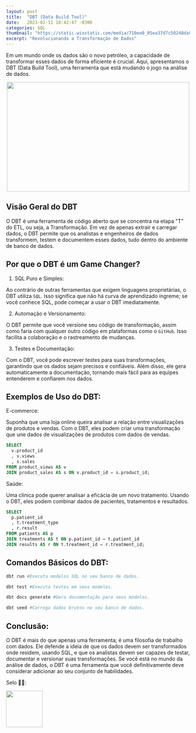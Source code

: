 ```yaml
---
layout: post
title:  "DBT (Data Build Tool)"
date:   2023-02-11 18:42:47 -0300
categories: SQL
thumbnail: "https://static.wixstatic.com/media/710ee0_05ea37d7c50248da982897383e5118a9~mv2.jpg"
excerpt: "Revolucionando a Transformação de Dados"
---
```


Em um mundo onde os dados são o novo petróleo, a capacidade de transformar esses dados de forma eficiente é crucial. Aqui, apresentamos o DBT (Data Build Tool), uma ferramenta que está mudando o jogo na análise de dados.

<p align="center">
  <img src="https://static.wixstatic.com/media/710ee0_05ea37d7c50248da982897383e5118a9~mv2.jpg" width="500" height="300">
</p>

## Visão Geral do DBT

O DBT é uma ferramenta de código aberto que se concentra na etapa "T" do ETL, ou seja, a Transformação. Em vez de apenas extrair e carregar dados, o DBT permite que os analistas e engenheiros de dados transformem, testem e documentem esses dados, tudo dentro do ambiente de banco de dados.

## Por que o DBT é um Game Changer?

1. SQL Puro e Simples:

Ao contrário de outras ferramentas que exigem linguagens proprietárias, o DBT utiliza `SQL`. Isso significa que não há curva de aprendizado íngreme; se você conhece SQL, pode começar a usar o DBT imediatamente.

2. Automação e Versionamento:

O DBT permite que você versione seu código de transformação, assim como faria com qualquer outro código em plataformas como o `GitHub`. Isso facilita a colaboração e o rastreamento de mudanças.

3. Testes e Documentação:

Com o DBT, você pode escrever testes para suas transformações, garantindo que os dados sejam precisos e confiáveis. Além disso, ele gera automaticamente a documentação, tornando mais fácil para as equipes entenderem e confiarem nos dados.

## Exemplos de Uso do DBT:

E-commerce: 

Suponha que uma loja online queira analisar a relação entre visualizações de produtos e vendas. Com o DBT, eles podem criar uma transformação que une dados de visualizações de produtos com dados de vendas.

```sql
SELECT 
  v.product_id
  , v.views
  , s.sales
FROM product_views AS v
JOIN product_sales AS s ON v.product_id = s.product_id;
```
Saúde: 

Uma clínica pode querer analisar a eficácia de um novo tratamento. Usando o DBT, eles podem combinar dados de pacientes, tratamentos e resultados.

```sql
SELECT 
  p.patient_id
  , t.treatment_type
  , r.result
FROM patients AS p
JOIN treatments AS t ON p.patient_id = t.patient_id
JOIN results AS r ON t.treatment_id = r.treatment_id;
```

## Comandos Básicos do DBT:
```bash
dbt run #Executa modelos SQL no seu banco de dados.
```

```bash    
dbt test #Executa testes em seus modelos.
```

```bash    
dbt docs generate #Gera documentação para seus modelos.
```

```bash
dbt seed #Carrega dados brutos no seu banco de dados.
```

## Conclusão:

O DBT é mais do que apenas uma ferramenta; é uma filosofia de trabalho com dados. Ele defende a ideia de que os dados devem ser transformados onde residem, usando SQL, e que os analistas devem ser capazes de testar, documentar e versionar suas transformações. Se você está no mundo da análise de dados, o DBT é uma ferramenta que você definitivamente deve considerar adicionar ao seu conjunto de habilidades.

Selo 🧙‍♂️:

[<img src="https://avatars.githubusercontent.com/u/117866866?v=4" width="100" height="100">](https://github.com/Linhares015)
